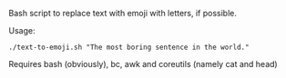 Bash script to replace text with emoji with letters, if possible.

Usage:
```
./text-to-emoji.sh "The most boring sentence in the world."
```

Requires bash (obviously), bc, awk and coreutils (namely cat and head)
